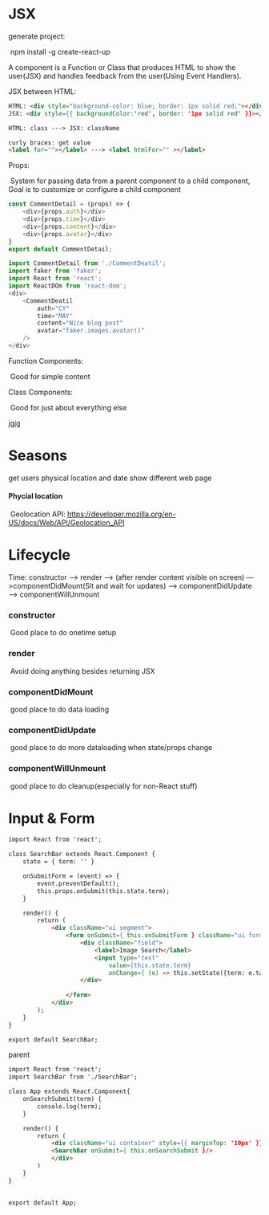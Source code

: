 # JSX



generate project: 

​	npm install -g create-react-up



A component is a Function or Class that produces HTML to show the user(JSX) and handles feedback from the user(Using Event Handlers).



JSX between HTML: 

```html
HTML: <div style="background-color: blue; border: 1px solid red;"></div>
JSX: <div style={{ backgroundColor:'red', border: '1px solid red' }}></div>	

HTML: class ---> JSX: className

curly braces: get value
<label for=""></label> ---> <label htmlFor="" ></label>
```





Props:

​	System for passing data from a parent component to a child component, Goal is to customize or configure a child component

```js
const CommentDetail = (props) => {
    <div>{props.auth}</div>
    <div>{props.time}</div>
    <div>{props.content}</div>
    <div>{props.avatar}</div>
}
export default CommentDetail;
```

```js
import CommentDetail from './CommentDeatil';
import faker from 'faker';
import React from 'react';
import ReactDOm from 'react-dom';
<div>
	<CommentDeatil
		auth="CY" 
		time="MAY"
		content="Nice blog post"
		avatar="faker.images.avatar()"
	/>    
</div>
```



Function Components: 

​	Good for simple content



Class Components:

​	Good for just about everything else

jgjg

# Seasons 

get users physical location and date show different web page

####  Phycial location

​	Geolocation API: <https://developer.mozilla.org/en-US/docs/Web/API/Geolocation_API>





#  Lifecycle

Time:   constructor —> render —>  (after render content visible on screen) —>componentDidMount(Sit and wait for updates) —> componentDidUpdate —> componentWillUnmount



###  constructor

​	Good place to do onetime setup

###  render	

​	Avoid doing anything besides returning JSX

###  componentDidMount

​	good place to do data loading 

###  componentDidUpdate

​	good place to do more dataloading when state/props change

###  componentWillUnmount

​	good place to do cleanup(especially for non-React stuff)





#  Input & Form

```HTML
import React from 'react';

class SearchBar extends React.Component {
    state = { term: '' }

    onSubmitForm = (event) => {
        event.preventDefault();
        this.props.onSubmit(this.state.term);
    }

    render() {
        return (
            <div className="ui segment">
                <form onSubmit={ this.onSubmitForm } className="ui form">
                    <div className="field">
                        <label>Image Search</label>
                        <input type="text" 
                            value={this.state.term}
                            onChange={ (e) => this.setState({term: e.target.value })} />
                    </div>
                    
                </form>
            </div>
        );
    }
}

export default SearchBar;

```



parent

```HTML REACT
import React from 'react';
import SearchBar from './SearchBar';

class App extends React.Component{
    onSearchSubmit(term) {
        console.log(term);
    }

    render() {
        return (
            <div className="ui container" style={{ marginTop: '10px' }}>
            <SearchBar onSubmit={ this.onSearchSubmit }/>
            </div>
        )
    }
} 
    

export default App;


```

